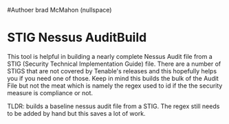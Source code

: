#Authoer brad McMahon (nullspace)

# STIG Nessus AuditBuild
This tool is helpful in building a nearly complete Nessus Audit file from a STIG (Security Technical Implementation Guide) file. There are a number of STIGS that are not covered by Tenable's releases and this hopefully helps you if you need one of those. Keep in mind this builds the bulk of the Audit File but not the meat which is namely the regex used to id if the the security measure is compliance or not. 

TLDR:
builds a baseline nessus audit file from a  STIG. The regex still needs to be added by hand but this saves a lot of work.
